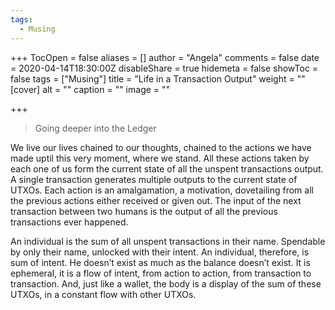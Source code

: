 ```yaml
---
tags:
  - Musing
---
```


\+++
TocOpen = false
aliases = \[]
author = "Angela"
comments = false
date = 2020-04-14T18:30:00Z
disableShare = true
hidemeta = false
showToc = false
tags = \["Musing"]
title = "Life in a Transaction Output"
weight = ""
\[cover]
alt = ""
caption = ""
image = ""

\+++

> Going deeper into the Ledger

We live our lives chained to our thoughts, chained to the actions we have made uptil this very moment, where we stand. All these actions taken by each one of us form the current state of all the unspent transactions output. A single transaction generates multiple outputs to the current state of UTXOs. Each action is an amalgamation, a motivation, dovetailing from all the previous actions either received or given out. The input of the next transaction between two humans is the output of all the previous transactions ever happened.

An individual is the sum of all unspent transactions in their name. Spendable by only their name, unlocked with their intent. An individual, therefore, is sum of intent. He doesn’t exist as much as the balance doesn’t exist. It is ephemeral, it is a flow of intent, from action to action, from transaction to transaction. And, just like a wallet, the body is a display of the sum of these UTXOs, in a constant flow with other UTXOs.
